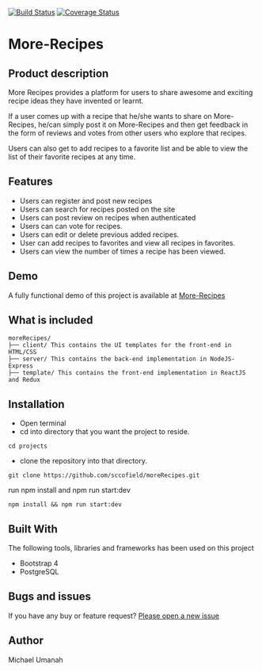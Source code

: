 [![Build Status](https://travis-ci.org/sccofield/moreRecipes.svg?branch=develop)](https://travis-ci.org/sccofield/moreRecipes)
[![Coverage Status](https://coveralls.io/repos/github/sccofield/moreRecipes/badge.svg?branch=develop)](https://coveralls.io/github/sccofield/moreRecipes?branch=develop)

# More-Recipes
## Product description
More Recipes provides a platform for users to share awesome and exciting recipe ideas they have invented or learnt.

If a user comes up with a recipe that he/she wants to share on More-Recipes, he/can simply post it on More-Recipes and then get feedback in the form of reviews and votes from other users who explore that recipes.

Users can also get to add recipes to a favorite list and be able to view the list of their favorite recipes at any time. 

## Features
+ Users can register and post new recipes
+ Users can search for recipes posted on the site
+ Users can post review on recipes when authenticated
+ Users can can vote for recipes.
+ Users can edit or delete previous added recipes.
+ User can add recipes to favorites and view all recipes in favorites.
+ Users can view the number of times a recipe has been viewed.

## Demo
A fully functional demo of this project is available at [More-Recipes](#)

## What is included

```
moreRecipes/
├── client/ This contains the UI templates for the front-end in HTML/CSS
├── server/ This contains the back-end implementation in NodeJS-Express
├── template/ This contains the front-end implementation in ReactJS and Redux

```
## Installation
+ Open terminal
+ cd into directory that you want the project to reside.
```
cd projects
```
+ clone the repository into that directory.
```
git clone https://github.com/sccofield/moreRecipes.git 
```
run npm install and npm run start:dev
```
npm install && npm run start:dev
```

## Built With
The following tools, libraries and frameworks has been used on this project
+ Bootstrap 4
+ PostgreSQL

## Bugs and issues
If you have any buy or feature request? [Please open a new issue]()

## Author
Michael Umanah
